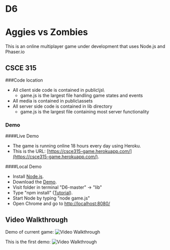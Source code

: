 # D6
# Aggies vs Zombies
This is an online multiplayer game under development that uses Node.js and Phaser.io


## CSCE 315
###Code location
- All client side code is contained in public\js\ 
    - game.js is the largest file handling game states and events
- All media is contained in public\assets 
- All server side code is contained in lib directory  
    - game.js is the largest file containing most server functionality 
    
### Demo
####Live Demo
- The game is running online 18 hours every day using Heroku.
- This is the URL: [https://csce315-game.herokuapp.com/](https://csce315-game.herokuapp.com/).

####Local Demo
- Install [Node.js](https://nodejs.org/en/download/).
- Download the [Demo](https://github.tamu.edu/LosChimichangos/D6/archive/master.zip).
- Visit folder in terminal "D6-master" -> "lib" 
- Type "npm install" ([Tutorial](https://docs.npmjs.com/getting-started/installing-npm-packages-locally)).
- Start Node by typing "node game.js"
- Open Chrome and go to [http://localhost:8080/](http://localhost:8080/)

## Video Walkthrough 
Demo of current game: 
<img src='https://github.tamu.edu/LosChimichangos/D6/blob/master/Animation2.gif?raw=true' title='Walkthrough after Revision' width='' alt='Video Walkthrough' />

This is the first demo: 
<img src='https://github.tamu.edu/LosChimichangos/D6/blob/master/Animation.gif?raw=true' title='Walkthrough before Revision' width='' alt='Video Walkthrough' />
